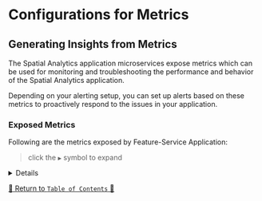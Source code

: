 # Configurations for Metrics

## Generating Insights from Metrics

The Spatial Analytics application microservices expose metrics which can be used for monitoring and troubleshooting the
performance and behavior of the Spatial Analytics application.

Depending on your alerting setup, you can set up alerts based on these metrics to proactively respond to the issues in
your application.

### Exposed Metrics

Following are the metrics exposed by Feature-Service Application:

> click the `▶` symbol to expand

<details>

| Metric Name                      | Type    | Description                                                                                      |
|----------------------------------|---------|--------------------------------------------------------------------------------------------------|
| application.ready.time           | Gauge   | Time taken (ms) for the application to be ready to service requests.                                                          |
| application.started.time         | Gauge   | Time taken (ms) to start the application.                                                       |
| disk.free                        | Gauge   | Usable space for path.                                                         |
| disk.total                       | Gauge   | Total space for path.                                                      |
| executor.active                  | Gauge   | The approximate number of threads that are actively executing tasks.                                                      |
| jvm.gc.memory.allocated          | Counter | Incremented for an increase in the size of the (young) heap memory pool after one GC to before the next.                                                                 |
| executor.completed               | Counter | The approximate total number of tasks that have completed execution.                                                  |
| executor.pool.core               | Gauge   | The core number of threads for the pool.                                                          |
| executor.pool.max                | Gauge   | The maximum allowed number of threads in the pool.                                                   |
| executor.pool.size               | Gauge   | The current number of threads in the pool.                                                             |
| executor.queue.remaining         | Gauge   | The number of additional elements that this queue can ideally accept without blocking.                                                           |
| executor.queued                  | Gauge   | The approximate number of tasks that are queued for execution.                                                             |
| jdbc.connections.max             | Gauge   | Maximum number of active connections that can be allocated at the same time.                                                               |
| jdbc.connections.min             | Gauge   | Minimum number of idle connections in the pool.                                                              |
| jvm.buffer.count                 | Gauge   | An estimate of the number of buffers in the pool.                                                                        |
| jvm.buffer.memory.used           | Gauge   | An estimate of the memory that the Java virtual machine is using for this buffer pool.                                                                        |
| jvm.buffer.total.capacity        | Gauge   | An estimate of the total capacity of the buffers in this pool.                                            |
| jvm.classes.loaded               | Gauge   | The number of classes that are currently loaded in the Java virtual machine.                                                            |
| jvm.classes.unloaded             | Counter | The total number of classes unloaded since the Java virtual machine has started execution.                                                                       |
| jvm.gc.live.data.size            | Gauge   | Size of long-lived heap memory pool after reclamation.                                                                           |
| jvm.gc.max.data.size             | Gauge   | Max size of long-lived heap memory pool.                                                               |
| jvm.gc.memory.allocated          | Counter | Incremented for an increase in the size of the (young) heap memory pool after one GC to before the next.                                                                 |
| jvm.gc.memory.promoted           | Counter | Count of positive increases in the size of the old generation memory pool before GC to after GC.                                                                 | 
| jvm.gc.overhead                  | Gauge   | An approximation of the percent of CPU time used by GC activities over the last lookback period or since monitoring began, whichever is shorter, in the range [0..1].                                                                 |
| jvm.gc.pause                     | Summary | Time spent in GC pause.                                                                 | 
| jvm.gc.memory.allocated          | Counter | Incremented for an increase in the size of the (young) heap memory pool after one GC to before the next.                                                                 |
| jvm.memory.committed             | Gauge   | The amount of memory in bytes that is committed for the Java virtual machine to use.  
| jvm.memory.max                   | Gauge   | The maximum amount of memory in bytes that can be used for memory management.                                                                 | 
| jvm.memory.usage.after.gc        | Gauge   | The percentage of long-lived heap pool used after the last GC event, in the range [0..1].                                                                 | 
| jvm.memory.used                  | Gauge   |The amount of used memory.                                                                 | 
| jvm.threads.daemon               | Gauge   | The current number of live daemon threads.                                                                 | 
| jvm.threads.live                 | Gauge   | The current number of live threads including both daemon and non-daemon threads.                                                                 | 
| jvm.threads.peak                 | Gauge   | The peak live thread count since the Java virtual machine started or peak was reset.                                                                 | 
| jvm.threads.states               | Gauge   | The current number of threads.                                                                 | 
| logback.events                   | Counter | Number of events that made it to the logs.                                                                 | 
| mongodb.driver.pool.checkedout   | Gauge   | The count of connections that are currently in use.                                                                 | 
| mongodb.driver.pool.size         | Gauge   | The current size of the connection pool, including idle and and in-use members.                                                                 | 
| mongodb.driver.pool.waitqueuesize| Gauge   | The current size of the wait queue for a connection from the pool.                                                                 | 
| process.cpu.usage                | Gauge   | The "recent cpu usage" for the Java Virtual Machine process.                                                                 | 
| process.files.max                | Gauge   | The maximum file descriptor count.                                                                 | 
| process.files.open               | Gauge   | The open file descriptor count.                                                                 | 
| process.start.time               | Gauge   | Start time of the process since unix epoch.                                                                 | 
| process.uptime                   | Gauge   | The uptime of the Java virtual machine.                                                                 | 
| system.cpu.count                 | Gauge   | The number of processors available to the Java virtual machine.                                                                 | 
| system.cpu.usage                 | Gauge   | The "recent cpu usage" of the system the application is running in.                                                                 | 
| system.load.average.1m           | Gauge   | The sum of the number of runnable entities queued to available processors and the number of runnable entities running on the available processors averaged over a period of time.                                                                 | 
| tomcat.sessions.active.current   | Gauge   |                                                                 | 
| tomcat.sessions.active.max       | Gauge   |                                                                  | 
| tomcat.sessions.alive.max        | Gauge   |                                                                  | 
| tomcat.sessions.created          | Counter |                                                                  | 
| tomcat.sessions.expired          | Counter |                                                                 | 
| tomcat.sessions.rejected         | Counter |                                                                  | 

<hr>
</details>


[🔗 Return to `Table of Contents` 🔗](../README.md#miscellaneous)